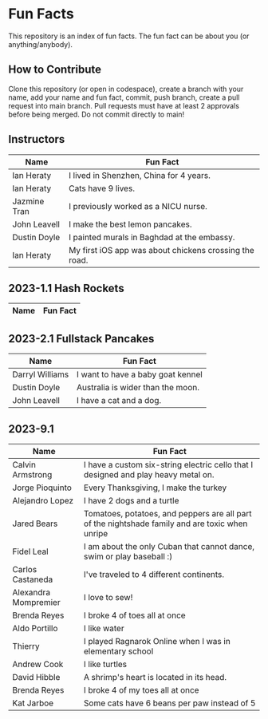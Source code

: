 # Fun Facts
This repository is an index of fun facts. The fun fact can be about you (or anything/anybody).

## How to Contribute
Clone this repository (or open in codespace), create a branch with your name, add your name and fun fact, commit, push branch, create a pull request into main branch. Pull requests must have at least 2 approvals before being merged. Do not commit directly to main!

## Instructors

| Name | Fun Fact |
| --- | --- |
| Ian Heraty | I lived in Shenzhen, China for 4 years. |
| Ian Heraty | Cats have 9 lives. |
| Jazmine Tran | I previously worked as a NICU nurse. |
| John Leavell | I make the best lemon pancakes. |
| Dustin Doyle | I painted murals in Baghdad at the embassy. |
| Ian Heraty | My first iOS app was about chickens crossing the road. |

## 2023-1.1 Hash Rockets

| Name | Fun Fact |
| --- | --- |


## 2023-2.1 Fullstack Pancakes

| Name | Fun Fact |
| --- | --- |
| Darryl Williams | I want to have a baby goat kennel |
| Dustin Doyle | Australia is wider than the moon. |
| John Leavell | I have a cat and a dog. |

## 2023-9.1
| Name | Fun Fact |
| --- | --- |
| Calvin Armstrong     | I have a custom six-string electric cello that I designed and play heavy metal on. |
| Jorge Pioquinto      | Every Thanksgiving, I make the turkey |
| Alejandro Lopez      | I have 2 dogs and a turtle|
| Jared Bears          |Tomatoes, potatoes, and peppers are all part of the nightshade family and are toxic when unripe|
| Fidel Leal           | I am about the only Cuban that cannot dance, swim or play baseball :) |
| Carlos Castaneda     | I've traveled to 4 different continents. |
| Alexandra Mompremier | I love to sew! |
| Brenda Reyes         | I broke 4 of toes all at once |
| Aldo Portillo        | I like water |
| Thierry              | I played Ragnarok Online when I was in elementary school |
| Andrew Cook          | I like turtles|
| David Hibble         | A shrimp's heart is located in its head.|
| Brenda Reyes         | I broke 4 of my toes all at once |
| Kat Jarboe           | Some cats have 6 beans per paw instead of 5 |
